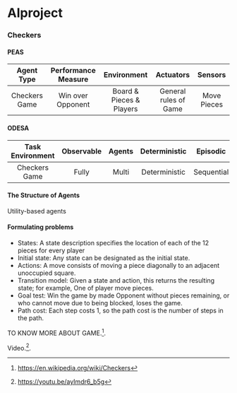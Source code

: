 # AIproject
### Checkers
#### PEAS
| Agent Type    | Performance Measure |        Environment       |       Actuators      |  Sensors    |
| :---:         |     :---:           |           :---:          |      :---:           |       :--:  |
| Checkers Game | Win over Opponent   | Board & Pieces & Players | General rules of Game| Move Pieces |
#### ODESA
| Task Environment | Observable | Agents | Deterministic | Episodic   | Static | Discrete |
| :---:            |     :---:  | :---:  |  :---:        |  :--:      | :--:   | :--:     |
| Checkers Game    |   Fully    | Multi  | Deterministic | Sequential | Static | Discrete |
#### The Structure of Agents
Utility-based agents
#### Formulating problems
- States: A state description specifies the location of each of the 12 pieces for every player
- Initial state: Any state can be designated as the initial state.
- Actions: A move consists of moving a piece diagonally to an adjacent unoccupied square.
- Transition model: Given a state and action, this returns the resulting state; for example, One of player move pieces.
- Goal test: Win the game by made Opponent without pieces remaining, or who cannot move due to being blocked, loses the game.
- Path cost: Each step costs 1, so the path cost is the number of steps in the path.

TO KNOW MORE ABOUT GAME.[^1].
[^1]: https://en.wikipedia.org/wiki/Checkers

Video.[^2].
[^2]: https://youtu.be/ayImdr6_b5g
